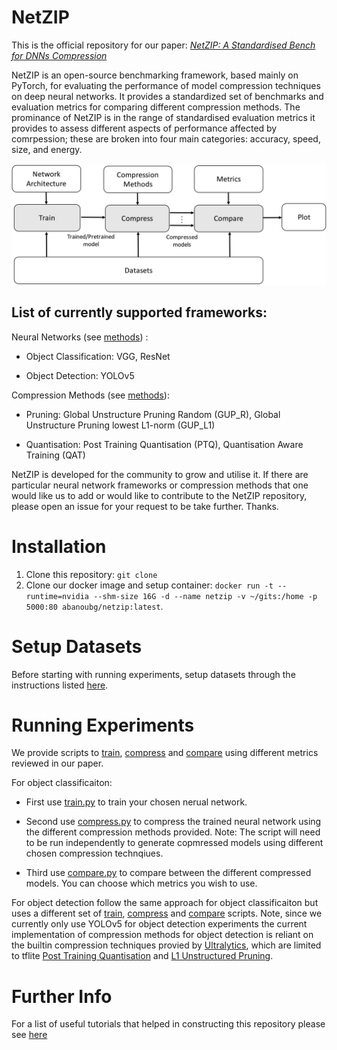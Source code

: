 # NetZIP
This is the official repository for our paper: [*NetZIP: A Standardised Bench for DNNs Compression*](https://link-url-here.org)

NetZIP is an open-source benchmarking framework, based mainly on PyTorch, for evaluating the performance of model compression techniques on deep neural networks. It provides a standardized set of benchmarks and evaluation metrics for comparing different compression methods. The prominance of NetZIP is in the range of standardised evaluation metrics it provides to assess different aspects of performance affected by comrpession; these are broken into four main categories: accuracy, speed, size, and energy.

![NetZip Overview](readme/NetZIP_overview.png)

## List of currently supported frameworks:
Neural Networks (see [methods](methods)) :
- Object Classification: VGG, ResNet

- Object Detection: YOLOv5

Compression Methods (see [methods](methods)):
- Pruning: Global Unstructure Pruning Random (GUP_R), Global Unstructure Pruning lowest L1-norm (GUP_L1)

- Quantisation: Post Training Quantisation (PTQ), Quantisation Aware Training (QAT)

NetZIP is developed for the community to grow and utilise it. If there are particular neural network frameworks or compression methods that one would like us to add or would like to contribute to the NetZIP repository, please open an issue for your request to be take further. Thanks.

# Installation
1) Clone this repository: `git clone` 
2) Clone our docker image and setup container: `docker run -t --runtime=nvidia --shm-size 16G -d --name netzip -v ~/gits:/home -p 5000:80 abanoubg/netzip:latest`.


# Setup Datasets
Before starting with running experiments, setup datasets through the instructions listed
[here](readme/preparing_datasets.md).

# Running Experiments
We provide scripts to [train](scripts/object_classificaiton/train.py), [compress](scripts/object_classificaiton/compress.py) and [compare](scripts/object_classificaiton/compare.py) using different metrics reviewed in our paper.

For object classificaiton:
- First use [train.py](scripts/object_classificaiton/train.py) to train your chosen nerual network. 

- Second use [compress.py](scripts/object_classificaiton/compress.py) to compress the trained neural network using the different compression methods provided. Note: The script will need to be run independently to generate copmressed models using different chosen compression technqiues. 

- Third use [compare.py](scripts/object_classificaiton/compare.py) to compare between the different compressed models. You can choose which metrics you wish to use. 

For object detection follow the same approach for object classificaiton but uses a different set of [train](scripts/object_detection/train.py), [compress](scripts/object_detection/compare.py) and [compare](scripts/object_detection/compare.py) scripts. Note, since we currently only use YOLOv5 for object detection experiments the current implementation of compression methods for object detection is reliant on the builtin compression techniques provied by [Ultralytics](https://github.com/ultralytics/yolov5), which are limited to tflite [Post Training Quantisation](models/yolov5/export.py) and [L1 Unstructured Pruning](models/yolov5/utils/torch_utils.py). 

# Further Info
For a list of useful tutorials that helped in constructing this repository please see [here](readme/useful_tutorials.md)

